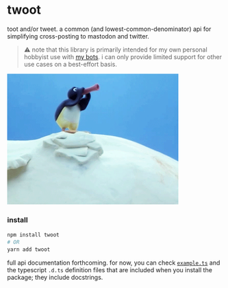 # twoot

toot and/or tweet. a common (and lowest-common-denominator) api for simplifying
cross-posting to mastodon and twitter.

> :warning: note that this library is primarily intended for my own personal
> hobbyist use with [my
> bots](https://github.com/lostfictions?tab=repositories&q=botally). i can only
> provide limited support for other use cases on a best-effort basis.

![noot and/or twoot](pingu.gif)

### install

```sh
npm install twoot
# OR
yarn add twoot
```

full api documentation forthcoming. for now, you can check
[`example.ts`](example.ts) and the typescript `.d.ts` definition files that are
included when you install the package; they include docstrings.
